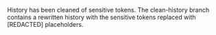 History has been cleaned of sensitive tokens. The clean-history branch contains a rewritten history with the sensitive tokens replaced with [REDACTED] placeholders.
